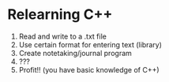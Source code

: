 # Relearning C++

1. Read and write to a .txt file
2. Use certain format for entering text (library)
3. Create notetaking/journal program
4. ???
5. Profit!! (you have basic knowledge of C++)
